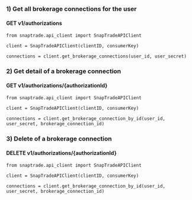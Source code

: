 ### 1) Get all brokerage connections for the user

#### GET v1/authorizations

```
from snaptrade.api_client import SnapTradeAPIClient

client = SnapTradeAPIClient(clientID, consumerKey)

connections = client.get_brokerage_connections(user_id, user_secret)
```

### 2) Get detail of a brokerage connection

#### GET v1/authorizations/{authorizationId}
```
from snaptrade.api_client import SnapTradeAPIClient

client = SnapTradeAPIClient(clientID, consumerKey)

connections = client.get_brokerage_connection_by_id(user_id, user_secret, brokerage_connection_id)
```

### 3) Delete of a brokerage connection

#### DELETE v1/authorizations/{authorizationId}
```
from snaptrade.api_client import SnapTradeAPIClient

client = SnapTradeAPIClient(clientID, consumerKey)

connections = client.get_brokerage_connection_by_id(user_id, user_secret, brokerage_connection_id)
```
